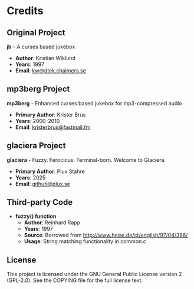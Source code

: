 # Credits

## Original Project
**jb** - A curses based jukebox
- **Author**: Kristian Wiklund
- **Years**: 1997
- **Email**: kw@dtek.chalmers.se

## mp3berg Project
**mp3berg** - Enhanced curses based jukebox for mp3-compressed audio
- **Primary Author**: Krister Brus
- **Years**: 2000-2010
- **Email**: kristerbrus@fastmail.fm

## glaciera Project
**glaciera** - Fuzzy. Ferocious. Terminal-born. Welcome to Glaciera.
- **Primary Author**: Plux Stahre
- **Years**: 2025
- **Email**: github@plux.se

## Third-party Code
- **fuzzy() function**
  - **Author**: Reinhard Rapp
  - **Years**: 1997
  - **Source**: Borrowed from http://www.heise.de/ct/english/97/04/386/
  - **Usage**: String matching functionality in common.c

## License
This project is licensed under the GNU General Public License version 2 (GPL-2.0).
See the COPYING file for the full license text.
